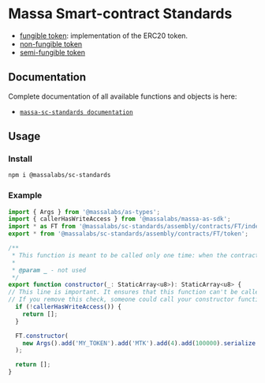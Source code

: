 # Massa Smart-contract Standards

- [fungible token](assembly/contracts/FT): implementation of the ERC20 token.
- [non-fungible token](assembly/contracts/NFT)
- [semi-fungible token](assembly/contracts/SFT)

## Documentation

Complete documentation of all available functions and objects is here:

- [`massa-sc-standards documentation`](https://sc-standards.docs.massa.net)

## Usage

### Install

```sh
npm i @massalabs/sc-standards
```

### Example

```typescript
import { Args } from '@massalabs/as-types';
import { callerHasWriteAccess } from '@massalabs/massa-as-sdk';
import * as FT from '@massalabs/sc-standards/assembly/contracts/FT/index';
export * from '@massalabs/sc-standards/assembly/contracts/FT/token';

/**
 * This function is meant to be called only one time: when the contract is deployed.
 *
 * @param _ - not used
 */
export function constructor(_: StaticArray<u8>): StaticArray<u8> {
// This line is important. It ensures that this function can't be called in the future.
// If you remove this check, someone could call your constructor function and reset your smart contract.
  if (!callerHasWriteAccess()) {
    return [];
  }

  FT.constructor(
    new Args().add('MY_TOKEN').add('MTK').add(4).add(100000).serialize(),
  );

  return [];
}
```
